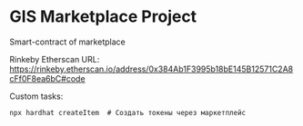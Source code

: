 # GIS Marketplace Project
Smart-contract of marketplace

Rinkeby Etherscan URL: https://rinkeby.etherscan.io/address/0x384Ab1F3995b18bE145B12571C2A8cFf0F8ea6bC#code

Custom tasks:
```shell
npx hardhat createItem  # Создать токены через маркетплейс
```
